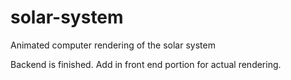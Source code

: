 # solar-system
Animated computer rendering of the solar system

Backend is finished.  Add in front end portion for actual rendering.
